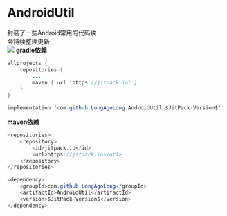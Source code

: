 # AndroidUtil
封装了一些Android常用的代码块  
会持续整理更新  
[![](https://jitpack.io/v/LongAgoLong/AndroidUtil.svg)](https://jitpack.io/#LongAgoLong/AndroidUtil)
**gradle依赖**
```java
allprojects {
	repositories {
		...
		maven { url 'https://jitpack.io' }
	}
}
```
```java
implementation 'com.github.LongAgoLong:AndroidUtil:$JitPack-Version$'
```
**maven依赖**
```java
<repositories>
	<repository>
		<id>jitpack.io</id>
		<url>https://jitpack.io</url>
	</repository>
</repositories>
```
```java
<dependency>
	<groupId>com.github.LongAgoLong</groupId>
	<artifactId>AndroidUtil</artifactId>
	<version>$JitPack-Version$</version>
</dependency>
```
